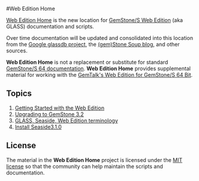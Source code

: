 #Web Edition Home

[Web Edition Home][4] is the new location for [GemStone/S Web Edition][3]
(aka GLASS) documentation and scripts. 

Over time documentation will be updated and 
consolidated into this location from the [Google glassdb project][1], the 
[(gem)Stone Soup blog][2], and other sources.

**Web Edition Home** is not a replacement or substitute for standard [GemStone/S 64 
documentation][6]. **Web Edition Home** provides supplemental material for working
with the [GemTalk's Web Edition for GemStone/S 64 Bit][7].

## Topics
1. [Getting Started with the Web Edition](docs/install/gettingStartedWithWebEdition.md)
2. [Upgrading to GemStone 3.2](docs/upgrade/upgradeToGemStone3.2.md)
3. [GLASS, Seaside, Web Edition terminology](docs/terminology.md)
4. [Install Seaside3.1.0](docs/install/installSeaside3.1.md)

## License
The material in the **Web Edition Home** project is licensed under the 
[MIT license](license.txt) so that the community can help maintain the scripts and 
documentation.

[1]: http://code.google.com/p/glassdb/
[2]: http://gemstonesoup.wordpress.com/
[3]: http://gemtalksystems.com/index.php/community/community-for-glass-seaside/
[4]: https://github.com/glassdb/webEditionHome
[6]: http://gemtalksystems.com/index.php/community/gss-support/documentation/gs64/
[7]: http://gemtalksystems.com/index.php/products/glass-seaside/
